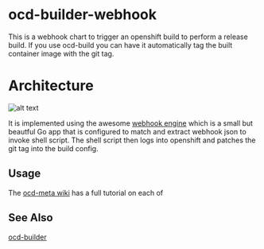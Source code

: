 # ocd-builder-webhook

This is a webhook chart to trigger an openshift build to perform a release build. If you use ocd-build you can have it automatically tag the built container image with the git tag. 

# Architecture

![alt text][ocd-build-components]

[ocd-build-components]: https://github.com/ocd-scm/ocd-meta/blob/master/imgs/ocd-webhook.png?raw=true "OCD Builder Components"

It is implemented using the awesome [webhook engine](https://github.com/adnanh/webhook/blob/master/webhook.go) which is a small but beautful Go app that is configured to match and extract webhook json to invoke shell script. The shell script then logs into openshift and patches the git tag into the build config. 

## Usage

The [ocd-meta wiki](https://github.com/ocd-scm/ocd-meta/wiki) has a full tutorial on each of 

## See Also


[ocd-builder](https://github.com/ocd-scm/ocd-builder)
